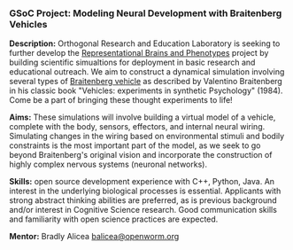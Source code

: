 ### GSoC Project: Modeling Neural Development with Braitenberg Vehicles

**Description:** Orthogonal Research and Education Laboratory is seeking to further develop the [Representational Brains and Phenotypes](https://representational-brains-phenotypes.weebly.com/) project by building scientific simualtions for deployment in basic research and educational outreach. We aim to construct a dynamical simulation involving several types of [Braitenberg vehicle](https://en.wikipedia.org/wiki/Braitenberg_vehicle) as described by Valentino Braitenberg in his classic book "Vehicles: experiments in synthetic Psychology" (1984). Come be a part of bringing these thought experiments to life!


**Aims:**  These simulations will involve building a virtual model of a vehicle, complete with the body, sensors, effectors, and internal neural wiring. Simulating changes in the wiring based on environmental stimuli and bodily constraints is the most important part of the model, as we seek to go beyond Braitenberg's original vision and incorporate the construction of highly complex nervous systems (neuronal networks).  


**Skills:** open source development experience with C++, Python, Java. An interest in the underlying biological processes is essential. Applicants with strong abstract thinking abilities are preferred, as is previous background and/or interest in Cognitive Science research. Good communication skills and familiarity with open science practices are expected.  

**Mentor:** Bradly Alicea [balicea@openworm.org](mailto:balicea@openworm.org)  
